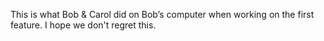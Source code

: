 This is what Bob & Carol did on Bob’s computer when working on the first feature.
I hope we don't regret this.